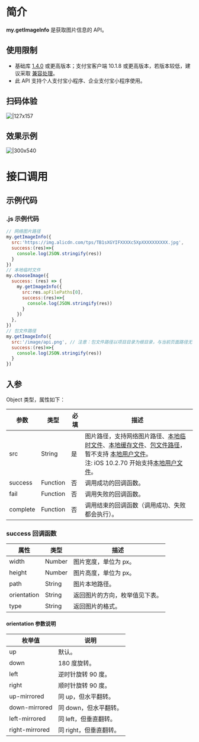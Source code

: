 # 简介
**my.getImageInfo** 是获取图片信息的 API。

## 使用限制

- 基础库 [1.4.0](https://opendocs.alipay.com/mini/framework/lib) 或更高版本；支付宝客户端 10.1.8 或更高版本，若版本较低，建议采取 [兼容处理](https://opendocs.alipay.com/mini/framework/compatibility)。
- 此 API 支持个人支付宝小程序、企业支付宝小程序使用。

## 扫码体验
![|127x157](https://cdn.nlark.com/yuque/0/2021/jpeg/179989/1625191567539-f1858c43-e4a1-4140-a9fb-4bcaf76ce8b3.jpeg#align=left&display=inline&height=157&margin=%5Bobject%20Object%5D&name=1.jpeg&originHeight=157&originWidth=127&size=19988&status=done&style=stroke&width=127)

## 效果示例
![|300x540](https://cdn.nlark.com/yuque/0/2021/gif/179989/1625191577132-ffa7b7bd-5fab-4f7c-9593-37ddca3bb9ba.gif#align=left&display=inline&height=540&margin=%5Bobject%20Object%5D&name=2.gif&originHeight=540&originWidth=300&size=177212&status=done&style=stroke&width=300)

# 接口调用

## 示例代码

### .js 示例代码
```javascript
// 网络图片路径
my.getImageInfo({
  src:'https://img.alicdn.com/tps/TB1sXGYIFXXXXc5XpXXXXXXXXXX.jpg',
  success:(res)=>{
    console.log(JSON.stringify(res))
  }
})
// 本地临时文件
my.chooseImage({
  success: (res) => {
    my.getImageInfo({
      src:res.apFilePaths[0],
      success:(res)=>{
        console.log(JSON.stringify(res))
      }
    })
  },
})
// 包文件路径
my.getImageInfo({
  src:'/image/api.png', // 注意：包文件路径以项目目录为根目录，与当前页面路径无关。/image/api.png 也可写作 image/api.png，含义相同
  success:(res)=>{
    console.log(JSON.stringify(res))
  }
})
```

## 入参
Object 类型，属性如下：

| **参数** | **类型** | **必填** | **描述** |
| --- | --- | --- | --- |
| src | String | 是 | 图片路径，支持网络图片路径、[本地临时文件](https://opendocs.alipay.com/mini/03dt4s#%E6%9C%AC%E5%9C%B0%E4%B8%B4%E6%97%B6%E6%96%87%E4%BB%B6)、[本地缓存文件](https://opendocs.alipay.com/mini/03dt4s#%E6%9C%AC%E5%9C%B0%E7%BC%93%E5%AD%98%E6%96%87%E4%BB%B6)、[包文件路径](https://opendocs.alipay.com/mini/03dt4s#%E4%BB%A3%E7%A0%81%E5%8C%85%E6%96%87%E4%BB%B6)，暂不支持 [本地用户文件](https://opendocs.alipay.com/mini/03dt4s#%E6%9C%AC%E5%9C%B0%E7%94%A8%E6%88%B7%E6%96%87%E4%BB%B6)。<br /> 注: iOS 10.2.70 开始支持[本地用户文件](https://opendocs.alipay.com/mini/03dt4s#%E6%9C%AC%E5%9C%B0%E7%94%A8%E6%88%B7%E6%96%87%E4%BB%B6)。 |
| success | Function | 否 | 调用成功的回调函数。 |
| fail | Function | 否 | 调用失败的回调函数。 |
| complete | Function | 否 | 调用结束的回调函数（调用成功、失败都会执行）。 |

### success 回调函数
| **属性** | **类型** | **描述** |
| --- | --- | --- |
| width | Number | 图片宽度，单位为 px。 |
| height | Number | 图片高度，单位为 px。 |
| path | String | 图片本地路径。 |
| orientation | String | 返回图片的方向，枚举值见下表。 |
| type | String | 返回图片的格式。 |

#### orientation 参数说明
| **枚举值** | **说明** |
| --- | --- |
| up | 默认。 |
| down | 180 度旋转。 |
| left | 逆时针旋转 90 度。 |
| right | 顺时针旋转 90 度。 |
| up-mirrored	 | 同 up，但水平翻转。 |
| down-mirrored	 | 同 down，但水平翻转。 |
| left-mirrored	 | 同 left，但垂直翻转。 |
| right-mirrored	 | 同 right，但垂直翻转。 |
